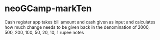 # neoGCamp-markTen

Cash register app takes bill amount and cash given as input and calculates how much change needs to be given
back in the denomination of 2000, 500, 200, 100, 50, 20, 10, 1 rupee notes
